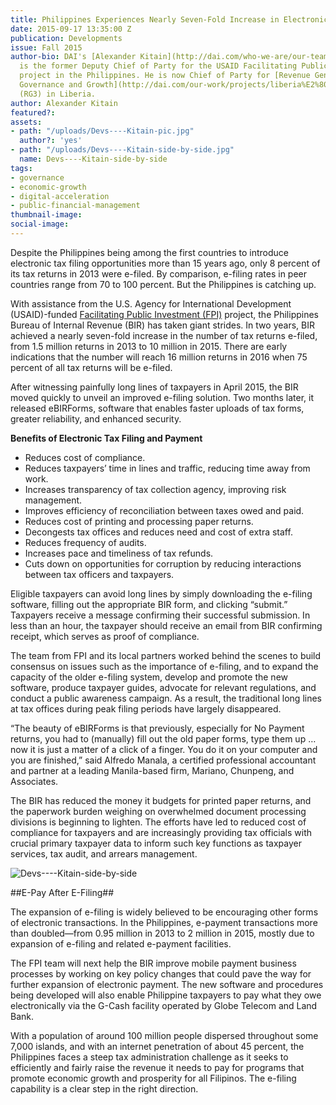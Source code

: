 ```yaml
---
title: Philippines Experiences Nearly Seven-Fold Increase in Electronic Tax Filing
date: 2015-09-17 13:35:00 Z
publication: Developments
issue: Fall 2015
author-bio: DAI's [Alexander Kitain](http://dai.com/who-we-are/our-team/alexander-kitain)
  is the former Deputy Chief of Party for the USAID Facilitating Public Investment
  project in the Philippines. He is now Chief of Party for [Revenue Generation for
  Governance and Growth](http://dai.com/our-work/projects/liberia%E2%80%94revenue-generation-governance-and-growth-rg3)
  (RG3) in Liberia.
author: Alexander Kitain
featured?: 
assets:
- path: "/uploads/Devs----Kitain-pic.jpg"
  author?: 'yes'
- path: "/uploads/Devs----Kitain-side-by-side.jpg"
  name: Devs----Kitain-side-by-side
tags:
- governance
- economic-growth
- digital-acceleration
- public-financial-management
thumbnail-image:
social-image:
---
```


Despite the Philippines being among the first countries to introduce electronic tax filing opportunities more than 15 years ago, only 8 percent of its tax returns in 2013 were e-filed. By comparison, e-filing rates in peer countries range from 70 to 100 percent. But the Philippines is catching up.




With assistance from the U.S. Agency for International Development (USAID)-funded [Facilitating Public Investment (FPI)](http://dai.com/our-work/projects/philippines%E2%80%94facilitating-public-investment-fpi) project, the Philippines Bureau of Internal Revenue (BIR) has taken giant strides. In two years, BIR achieved a nearly seven-fold increase in the number of tax returns e-filed, from 1.5 million returns in 2013 to 10 million in 2015. There are early indications that the number will reach 16 million returns in 2016 when 75 percent of all tax returns will be e-filed.
 
After witnessing painfully long lines of taxpayers in April 2015, the BIR moved quickly to unveil an improved e-filing solution. Two months later, it released eBIRForms, software that enables faster uploads of tax forms, greater reliability, and enhanced security.

<aside><p><strong>Benefits of Electronic Tax Filing and Payment</strong></p>
<ul>
<li>Reduces cost of compliance.</li>
<li>Reduces taxpayers’ time in lines and traffic, reducing time away from work.</li>
<li>Increases transparency of tax collection agency, improving risk management.</li>
<li>Improves efficiency of reconciliation between taxes owed and paid.</li>
<li>Reduces cost of printing and processing paper returns.</li>
<li>Decongests tax offices and reduces need and cost of extra staff.</li>
<li>Reduces frequency of audits.</li>
<li>Increases pace and timeliness of tax refunds.</li>
<li>Cuts down on opportunities for corruption by reducing interactions between tax officers and taxpayers.</li>
</ul>
</aside>

Eligible taxpayers can avoid long lines by simply downloading the e-filing software, filling out the appropriate BIR form, and clicking “submit.” Taxpayers receive a message confirming their successful submission. In less than an hour, the taxpayer should receive an email from BIR confirming receipt, which serves as proof of compliance.

The team from FPI and its local partners worked behind the scenes to build consensus on issues such as the importance of e-filing, and to expand the capacity of the older e-filing system, develop and promote the new software, produce taxpayer guides, advocate for relevant regulations, and conduct a public awareness campaign. As a result, the traditional long lines at tax offices during peak filing periods have largely disappeared.

“The beauty of eBIRForms is that previously, especially for No Payment returns, you had to (manually) fill out the old paper forms, type them up … now it is just a matter of a click of a finger. You do it on your computer and you are finished,” said Alfredo Manala, a certified professional accountant and partner at a leading Manila-based firm, Mariano, Chunpeng, and Associates.

The BIR has reduced the money it budgets for printed paper returns, and the paperwork burden weighing on overwhelmed document processing divisions is beginning to lighten. The efforts have led to reduced cost of compliance for taxpayers and are increasingly providing tax officials with crucial primary taxpayer data to inform such key functions as taxpayer services, tax audit, and arrears management.

![Devs----Kitain-side-by-side](/uploads/Devs----Kitain-side-by-side.jpg "Left, lines earlier in 2015 at a Philippines tax office; right, eBIRForms online e-filing platform.") 

##E-Pay After E-Filing##

The expansion of e-filing is widely believed to be encouraging other forms of electronic transactions. In the Philippines, e-payment transactions more than doubled—from 0.95 million in 2013 to 2 million in 2015, mostly due to expansion of e-filing and related e-payment facilities.

The FPI team will next help the BIR improve mobile payment business processes by working on key policy changes that could pave the way for further expansion of electronic payment. The new software and procedures being developed will also enable Philippine taxpayers to pay what they owe electronically via the G-Cash facility operated by Globe Telecom and Land Bank.

With a population of around 100 million people dispersed throughout some 7,000 islands, and with an internet penetration of about 45 percent, the Philippines faces a steep tax administration challenge as it seeks to efficiently and fairly raise the revenue it needs to pay for programs that promote economic growth and prosperity for all Filipinos. The e-filing capability is a clear step in the right direction.
